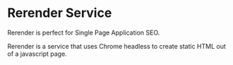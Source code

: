 Rerender Service
===========================

Rerender is perfect for Single Page Application SEO.

Rerender is a service that uses Chrome headless to create static HTML out of a javascript page.
